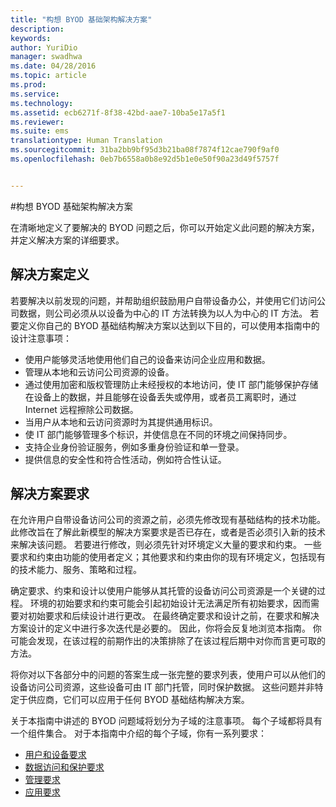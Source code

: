 ```yaml
---
title: "构想 BYOD 基础架构解决方案"
description: 
keywords: 
author: YuriDio
manager: swadhwa
ms.date: 04/28/2016
ms.topic: article
ms.prod: 
ms.service: 
ms.technology: 
ms.assetid: ecb6271f-8f38-42bd-aae7-10ba5e17a5f1
ms.reviewer: 
ms.suite: ems
translationtype: Human Translation
ms.sourcegitcommit: 31ba2bb9bf95d3b21ba08f7874f12cae790f9af0
ms.openlocfilehash: 0eb7b6558a0b8e92d5b1e0e50f90a23d49f5757f


---
```


#构想 BYOD 基础架构解决方案

在清晰地定义了要解决的 BYOD 问题之后，你可以开始定义此问题的解决方案，并定义解决方案的详细要求。

## 解决方案定义

若要解决以前发现的问题，并帮助组织鼓励用户自带设备办公，并使用它们访问公司数据，则公司必须从以设备为中心的 IT 方法转换为以人为中心的 IT 方法。 若要定义你自己的 BYOD 基础结构解决方案以达到以下目的，可以使用本指南中的设计注意事项： 

- 使用户能够灵活地使用他们自己的设备来访问企业应用和数据。
- 管理从本地和云访问公司资源的设备。
- 通过使用加密和版权管理防止未经授权的本地访问，使 IT 部门能够保护存储在设备上的数据，并且能够在设备丢失或停用，或者员工离职时，通过 Internet 远程擦除公司数据。
- 当用户从本地和云访问资源时为其提供通用标识。
- 使 IT 部门能够管理多个标识，并使信息在不同的环境之间保持同步。
- 支持企业身份验证服务，例如多重身份验证和单一登录。
- 提供信息的安全性和符合性活动，例如符合性认证。

## 解决方案要求

在允许用户自带设备访问公司的资源之前，必须先修改现有基础结构的技术功能。 此修改旨在了解此新模型的解决方案要求是否已存在，或者是否必须引入新的技术来解决该问题。 若要进行修改，则必须先针对环境定义大量的要求和约束。 一些要求和约束由功能的使用者定义；其他要求和约束由你的现有环境定义，包括现有的技术能力、服务、策略和过程。

确定要求、约束和设计以使用户能够从其托管的设备访问公司资源是一个关键的过程。 环境的初始要求和约束可能会引起初始设计无法满足所有初始要求，因而需要对初始要求和后续设计进行更改。 在最终确定要求和设计之前，在要求和解决方案设计的定义中进行多次迭代是必要的。 因此，你将会反复地浏览本指南。 你可能会发现，在该过程的前期作出的决策排除了在该过程后期中对你而言更可取的方法。

将你对以下各部分中的问题的答案生成一张完整的要求列表，使用户可以从他们的设备访问公司资源，这些设备可由 IT 部门托管，同时保护数据。 这些问题并非特定于供应商，它们可以应用于任何 BYOD 基础结构解决方案。

关于本指南中讲述的 BYOD 问题域将划分为子域的注意事项。 每个子域都将具有一个组件集合。 对于本指南中介绍的每个子域，你有一系列要求：

- [用户和设备要求](byod-user-device-reqs.md)
- [数据访问和保护要求](byod-data-access-protection-reqs.md)
- [管理要求](byod-management-reqs.md)
- [应用要求](byod-app-reqs.md)




<!--HONumber=Jun16_HO4-->


